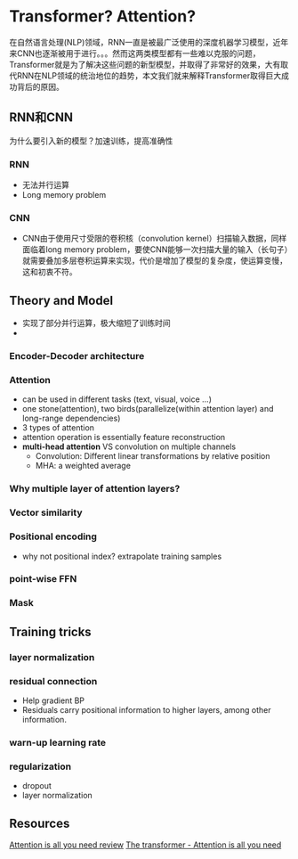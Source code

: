 # Transformer? Attention?
在自然语言处理(NLP)领域，RNN一直是被最广泛使用的深度机器学习模型，近年来CNN也逐渐被用于进行。。。然而这两类模型都有一些难以克服的问题，Transformer就是为了解决这些问题的新型模型，并取得了非常好的效果，大有取代RNN在NLP领域的统治地位的趋势，本文我们就来解释Transformer取得巨大成功背后的原因。

## RNN和CNN
为什么要引入新的模型？加速训练，提高准确性
### RNN
- 无法并行运算
- Long memory problem
### CNN
- CNN由于使用尺寸受限的卷积核（convolution kernel）扫描输入数据，同样面临着long memory problem，要使CNN能够一次扫描大量的输入（长句子）就需要叠加多层卷积运算来实现，代价是增加了模型的复杂度，使运算变慢，这和初衷不符。

## Theory and Model
- 实现了部分并行运算，极大缩短了训练时间
- 
### Encoder-Decoder architecture
### Attention
- can be used in different tasks (text, visual, voice ...)
- one stone(attention), two birds(parallelize(within attention layer) and long-range dependencies)
- 3 types of attention
- attention operation is essentially feature reconstruction
- **multi-head attention** VS convolution on multiple channels
	- Convolution: Different linear transformations by relative position
	- MHA: a weighted average 
### Why multiple layer of attention layers?
### Vector similarity
### Positional encoding
- why not positional index? extrapolate training samples
### point-wise FFN
### Mask
## Training tricks
### layer normalization
### residual connection
- Help gradient BP
- Residuals carry positional information to higher layers, among other information.
### warn-up learning rate
### regularization
- dropout
- layer normalization

## Resources
[Attention is all you need review]([https://ricardokleinklein.github.io/2017/11/16/Attention-is-all-you-need.html](https://ricardokleinklein.github.io/2017/11/16/Attention-is-all-you-need.html))
[The transformer - Attention is all you need]([https://mchromiak.github.io/articles/2017/Sep/12/Transformer-Attention-is-all-you-need/#.XTEl6ugzZPY](https://mchromiak.github.io/articles/2017/Sep/12/Transformer-Attention-is-all-you-need/#.XTEl6ugzZPY))
<!--stackedit_data:
eyJoaXN0b3J5IjpbLTEwNDgyMTkwNzYsLTU2NzY3NTM1OCw2NT
g5OTk3NDQsLTE4NjkxNzgyNiwxMzY5NjM5ODQ0LC0xMTE0ODQx
MjkyLDIxMjU2NDM2NTAsLTE0NjMxNTM0MzcsLTIwMDczNTM3ND
UsLTIyNzU0MTEyOSwtMTMxNTkxNTA1LDEyMTkwMjMwMjFdfQ==

-->